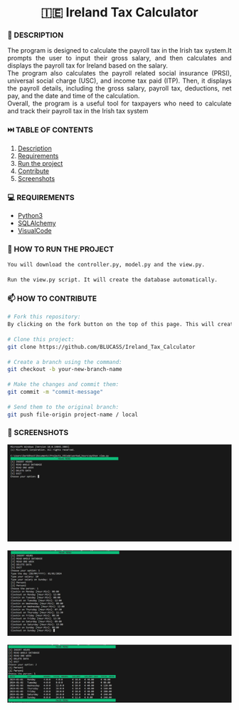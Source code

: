 <h1 align="center">🇮🇪 Ireland Tax Calculator</h1>

### 📝 DESCRIPTION

<p align="justify">The program is designed to calculate the payroll tax in the Irish tax system.It prompts the user to input their gross salary, and then calculates and displays the payroll tax for Ireland based on the salary.<br>The program also calculates the payroll related social insurance (PRSI), universal social charge (USC), and income tax paid (ITP). Then, it displays the payroll details, including the gross salary, payroll tax, deductions, net pay, and the date and time of the calculation.
<br>Overall, the program is a useful tool for taxpayers who need to calculate and track their payroll tax in the Irish tax system</p>


### ⏭️ TABLE OF CONTENTS
1. [Description](#description)
2. [Requirements](#requirements)
3. [Run the project](#how-to-run-the-project)
4. [Contribute](#how-to-contribute)
5. [Screenshots](#SCREENSHOTS)


### 💻 REQUIREMENTS
- [Python3](https://docs.python.org/3/)
- [SQLAlchemy](https://www.sqlalchemy.org)
- [VisualCode](https://code.visualstudio.com/docs)


### 🚀 HOW TO RUN THE PROJECT
```bash
You will download the controller.py, model.py and the view.py.

Run the view.py script. It will create the database automatically.
```


### 📫 HOW TO CONTRIBUTE
```bash 
# Fork this repository:
By clicking on the fork button on the top of this page. This will create a copy of this repository in your account.

# Clone this project:
git clone https://github.com/BLUCASS/Ireland_Tax_Calculator

# Create a branch using the command:
git checkout -b your-new-branch-name

# Make the changes and commit them:
git commit -m "commit-message"

# Send them to the original branch:
git push file-origin project-name / local
```


### 📸 SCREENSHOTS
<img alt="main menu" src="hours1.PNG"><br><br>
<img alt="input hours" src="hours2.PNG"><br><br>
<img alt="printing database" src="hours3.PNG">
